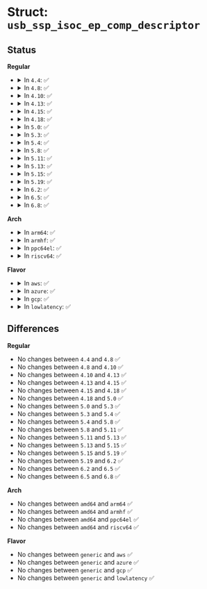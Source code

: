 # Struct: <code>usb_ssp_isoc_ep_comp_descriptor</code>

## Status
<b>Regular</b>
<ul>
<li>
<details>
<summary>In <code>4.4</code>: ✅</summary>

```c
struct usb_ssp_isoc_ep_comp_descriptor {
    __u8 bLength;
    __u8 bDescriptorType;
    __le16 wReseved;
    __le32 dwBytesPerInterval;
};
```
</details>
</li>
<li>
<details>
<summary>In <code>4.8</code>: ✅</summary>

```c
struct usb_ssp_isoc_ep_comp_descriptor {
    __u8 bLength;
    __u8 bDescriptorType;
    __le16 wReseved;
    __le32 dwBytesPerInterval;
};
```
</details>
</li>
<li>
<details>
<summary>In <code>4.10</code>: ✅</summary>

```c
struct usb_ssp_isoc_ep_comp_descriptor {
    __u8 bLength;
    __u8 bDescriptorType;
    __le16 wReseved;
    __le32 dwBytesPerInterval;
};
```
</details>
</li>
<li>
<details>
<summary>In <code>4.13</code>: ✅</summary>

```c
struct usb_ssp_isoc_ep_comp_descriptor {
    __u8 bLength;
    __u8 bDescriptorType;
    __le16 wReseved;
    __le32 dwBytesPerInterval;
};
```
</details>
</li>
<li>
<details>
<summary>In <code>4.15</code>: ✅</summary>

```c
struct usb_ssp_isoc_ep_comp_descriptor {
    __u8 bLength;
    __u8 bDescriptorType;
    __le16 wReseved;
    __le32 dwBytesPerInterval;
};
```
</details>
</li>
<li>
<details>
<summary>In <code>4.18</code>: ✅</summary>

```c
struct usb_ssp_isoc_ep_comp_descriptor {
    __u8 bLength;
    __u8 bDescriptorType;
    __le16 wReseved;
    __le32 dwBytesPerInterval;
};
```
</details>
</li>
<li>
<details>
<summary>In <code>5.0</code>: ✅</summary>

```c
struct usb_ssp_isoc_ep_comp_descriptor {
    __u8 bLength;
    __u8 bDescriptorType;
    __le16 wReseved;
    __le32 dwBytesPerInterval;
};
```
</details>
</li>
<li>
<details>
<summary>In <code>5.3</code>: ✅</summary>

```c
struct usb_ssp_isoc_ep_comp_descriptor {
    __u8 bLength;
    __u8 bDescriptorType;
    __le16 wReseved;
    __le32 dwBytesPerInterval;
};
```
</details>
</li>
<li>
<details>
<summary>In <code>5.4</code>: ✅</summary>

```c
struct usb_ssp_isoc_ep_comp_descriptor {
    __u8 bLength;
    __u8 bDescriptorType;
    __le16 wReseved;
    __le32 dwBytesPerInterval;
};
```
</details>
</li>
<li>
<details>
<summary>In <code>5.8</code>: ✅</summary>

```c
struct usb_ssp_isoc_ep_comp_descriptor {
    __u8 bLength;
    __u8 bDescriptorType;
    __le16 wReseved;
    __le32 dwBytesPerInterval;
};
```
</details>
</li>
<li>
<details>
<summary>In <code>5.11</code>: ✅</summary>

```c
struct usb_ssp_isoc_ep_comp_descriptor {
    __u8 bLength;
    __u8 bDescriptorType;
    __le16 wReseved;
    __le32 dwBytesPerInterval;
};
```
</details>
</li>
<li>
<details>
<summary>In <code>5.13</code>: ✅</summary>

```c
struct usb_ssp_isoc_ep_comp_descriptor {
    __u8 bLength;
    __u8 bDescriptorType;
    __le16 wReseved;
    __le32 dwBytesPerInterval;
};
```
</details>
</li>
<li>
<details>
<summary>In <code>5.15</code>: ✅</summary>

```c
struct usb_ssp_isoc_ep_comp_descriptor {
    __u8 bLength;
    __u8 bDescriptorType;
    __le16 wReseved;
    __le32 dwBytesPerInterval;
};
```
</details>
</li>
<li>
<details>
<summary>In <code>5.19</code>: ✅</summary>

```c
struct usb_ssp_isoc_ep_comp_descriptor {
    __u8 bLength;
    __u8 bDescriptorType;
    __le16 wReseved;
    __le32 dwBytesPerInterval;
};
```
</details>
</li>
<li>
<details>
<summary>In <code>6.2</code>: ✅</summary>

```c
struct usb_ssp_isoc_ep_comp_descriptor {
    __u8 bLength;
    __u8 bDescriptorType;
    __le16 wReseved;
    __le32 dwBytesPerInterval;
};
```
</details>
</li>
<li>
<details>
<summary>In <code>6.5</code>: ✅</summary>

```c
struct usb_ssp_isoc_ep_comp_descriptor {
    __u8 bLength;
    __u8 bDescriptorType;
    __le16 wReseved;
    __le32 dwBytesPerInterval;
};
```
</details>
</li>
<li>
<details>
<summary>In <code>6.8</code>: ✅</summary>

```c
struct usb_ssp_isoc_ep_comp_descriptor {
    __u8 bLength;
    __u8 bDescriptorType;
    __le16 wReseved;
    __le32 dwBytesPerInterval;
};
```
</details>
</li>
</ul>
<b>Arch</b>
<ul>
<li>
<details>
<summary>In <code>arm64</code>: ✅</summary>

```c
struct usb_ssp_isoc_ep_comp_descriptor {
    __u8 bLength;
    __u8 bDescriptorType;
    __le16 wReseved;
    __le32 dwBytesPerInterval;
};
```
</details>
</li>
<li>
<details>
<summary>In <code>armhf</code>: ✅</summary>

```c
struct usb_ssp_isoc_ep_comp_descriptor {
    __u8 bLength;
    __u8 bDescriptorType;
    __le16 wReseved;
    __le32 dwBytesPerInterval;
};
```
</details>
</li>
<li>
<details>
<summary>In <code>ppc64el</code>: ✅</summary>

```c
struct usb_ssp_isoc_ep_comp_descriptor {
    __u8 bLength;
    __u8 bDescriptorType;
    __le16 wReseved;
    __le32 dwBytesPerInterval;
};
```
</details>
</li>
<li>
<details>
<summary>In <code>riscv64</code>: ✅</summary>

```c
struct usb_ssp_isoc_ep_comp_descriptor {
    __u8 bLength;
    __u8 bDescriptorType;
    __le16 wReseved;
    __le32 dwBytesPerInterval;
};
```
</details>
</li>
</ul>
<b>Flavor</b>
<ul>
<li>
<details>
<summary>In <code>aws</code>: ✅</summary>

```c
struct usb_ssp_isoc_ep_comp_descriptor {
    __u8 bLength;
    __u8 bDescriptorType;
    __le16 wReseved;
    __le32 dwBytesPerInterval;
};
```
</details>
</li>
<li>
<details>
<summary>In <code>azure</code>: ✅</summary>

```c
struct usb_ssp_isoc_ep_comp_descriptor {
    __u8 bLength;
    __u8 bDescriptorType;
    __le16 wReseved;
    __le32 dwBytesPerInterval;
};
```
</details>
</li>
<li>
<details>
<summary>In <code>gcp</code>: ✅</summary>

```c
struct usb_ssp_isoc_ep_comp_descriptor {
    __u8 bLength;
    __u8 bDescriptorType;
    __le16 wReseved;
    __le32 dwBytesPerInterval;
};
```
</details>
</li>
<li>
<details>
<summary>In <code>lowlatency</code>: ✅</summary>

```c
struct usb_ssp_isoc_ep_comp_descriptor {
    __u8 bLength;
    __u8 bDescriptorType;
    __le16 wReseved;
    __le32 dwBytesPerInterval;
};
```
</details>
</li>
</ul>

## Differences
<b>Regular</b>
<ul>
<li>
No changes between <code>4.4</code> and <code>4.8</code> ✅
</li>
<li>
No changes between <code>4.8</code> and <code>4.10</code> ✅
</li>
<li>
No changes between <code>4.10</code> and <code>4.13</code> ✅
</li>
<li>
No changes between <code>4.13</code> and <code>4.15</code> ✅
</li>
<li>
No changes between <code>4.15</code> and <code>4.18</code> ✅
</li>
<li>
No changes between <code>4.18</code> and <code>5.0</code> ✅
</li>
<li>
No changes between <code>5.0</code> and <code>5.3</code> ✅
</li>
<li>
No changes between <code>5.3</code> and <code>5.4</code> ✅
</li>
<li>
No changes between <code>5.4</code> and <code>5.8</code> ✅
</li>
<li>
No changes between <code>5.8</code> and <code>5.11</code> ✅
</li>
<li>
No changes between <code>5.11</code> and <code>5.13</code> ✅
</li>
<li>
No changes between <code>5.13</code> and <code>5.15</code> ✅
</li>
<li>
No changes between <code>5.15</code> and <code>5.19</code> ✅
</li>
<li>
No changes between <code>5.19</code> and <code>6.2</code> ✅
</li>
<li>
No changes between <code>6.2</code> and <code>6.5</code> ✅
</li>
<li>
No changes between <code>6.5</code> and <code>6.8</code> ✅
</li>
</ul>
<b>Arch</b>
<ul>
<li>
No changes between <code>amd64</code> and <code>arm64</code> ✅
</li>
<li>
No changes between <code>amd64</code> and <code>armhf</code> ✅
</li>
<li>
No changes between <code>amd64</code> and <code>ppc64el</code> ✅
</li>
<li>
No changes between <code>amd64</code> and <code>riscv64</code> ✅
</li>
</ul>
<b>Flavor</b>
<ul>
<li>
No changes between <code>generic</code> and <code>aws</code> ✅
</li>
<li>
No changes between <code>generic</code> and <code>azure</code> ✅
</li>
<li>
No changes between <code>generic</code> and <code>gcp</code> ✅
</li>
<li>
No changes between <code>generic</code> and <code>lowlatency</code> ✅
</li>
</ul>
